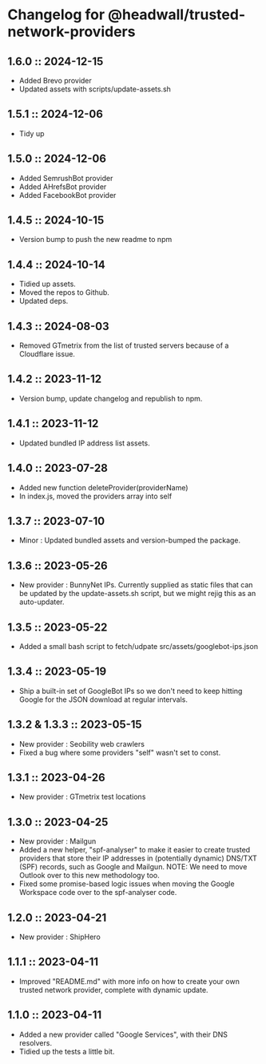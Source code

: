 # Changelog for @headwall/trusted-network-providers

## 1.6.0 :: 2024-12-15

* Added Brevo provider
* Updated assets with scripts/update-assets.sh

## 1.5.1 :: 2024-12-06

* Tidy up

## 1.5.0 :: 2024-12-06

* Added SemrushBot provider
* Added AHrefsBot provider
* Added FacebookBot provider

## 1.4.5 :: 2024-10-15

* Version bump to push the new readme to npm

## 1.4.4 :: 2024-10-14

* Tidied up assets.
* Moved the repos to Github. 
* Updated deps.

## 1.4.3 :: 2024-08-03

* Removed GTmetrix from the list of trusted servers because of a Cloudflare issue.

## 1.4.2 :: 2023-11-12

* Version bump, update changelog and republish to npm.

## 1.4.1 :: 2023-11-12

* Updated bundled IP address list assets.

## 1.4.0 :: 2023-07-28

* Added new function deleteProvider(providerName)
* In index.js, moved the providers array into self

## 1.3.7 :: 2023-07-10

* Minor : Updated bundled assets and version-bumped the package.

## 1.3.6 :: 2023-05-26

* New provider : BunnyNet IPs. Currently supplied as static files that can be updated by the update-assets.sh script, but we might rejig this as an auto-updater.

## 1.3.5 :: 2023-05-22

* Added a small bash script to fetch/udpate src/assets/googlebot-ips.json

## 1.3.4 :: 2023-05-19

* Ship a built-in set of GoogleBot IPs so we don't need to keep hitting Google for the JSON download at regular intervals.

## 1.3.2 & 1.3.3 :: 2023-05-15

* New provider : Seobility web crawlers
* Fixed a bug where some providers "self" wasn't set to const.

## 1.3.1 :: 2023-04-26

* New provider : GTmetrix test locations

## 1.3.0 :: 2023-04-25

* New provider : Mailgun
* Added a new helper, "spf-analyser" to make it easier to create trusted providers that store their IP addresses in (potentially dynamic) DNS/TXT (SPF) records, such as Google and Mailgun. NOTE: We need to move Outlook over to this new methodology too.
* Fixed some promise-based logic issues when moving the Google Workspace code over to the spf-analyser code.

## 1.2.0 :: 2023-04-21

* New provider : ShipHero

## 1.1.1 :: 2023-04-11

* Improved "README.md" with more info on how to create your own trusted network provider, complete with dynamic update.

## 1.1.0 :: 2023-04-11

* Added a new provider called "Google Services", with their DNS resolvers.
* Tidied up the tests a little bit.
